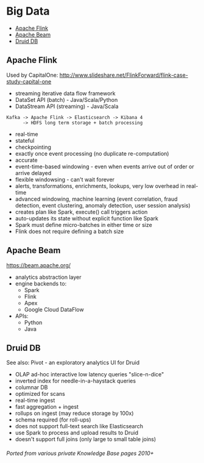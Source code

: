 # Big Data

<!-- INDEX_START -->

- [Apache Flink](#apache-flink)
- [Apache Beam](#apache-beam)
- [Druid DB](#druid-db)

<!-- INDEX_END -->

## Apache Flink

Used by CapitalOne: http://www.slideshare.net/FlinkForward/flink-case-study-capital-one

- streaming iterative data flow framework
- DataSet API    (batch)     - Java/Scala/Python
- DataStream API (streaming) - Java/Scala

```
Kafka -> Apache Flink -> Elasticsearch -> Kibana 4
      -> HDFS long term storage + batch processing
```

- real-time
- stateful
- checkpointing
- exactly once event processing (no duplicate re-computation)
- accurate
- event-time-based windowing - even when events arrive out of order or arrive delayed
- flexible windowsing - can't wait forever
- alerts, transformations, enrichments, lookups, very low overhead in real-time
- advanced windowing, machine learning (event correlation, fraud detection, event clustering, anomaly detection, user session analysis)
- creates plan like Spark, execute() call triggers action
- auto-updates its state without explicit function like Spark
- Spark must define micro-batches in either time or size
- Flink does not require defining a batch size

## Apache Beam

https://beam.apache.org/

- analytics abstraction layer
- engine backends to:
  - Spark
  - Flink
  - Apex
  - Google Cloud DataFlow
- APIs:
  - Python
  - Java

## Druid DB

See also: Pivot - an exploratory analytics UI for Druid

- OLAP ad-hoc interactive low latency queries "slice-n-dice"
- inverted index for needle-in-a-haystack queries
- columnar DB
- optimized for scans
- real-time ingest
- fast aggregation + ingest
- rollups on ingest (may reduce storage by 100x)
- schema required (for roll-ups)
- does not support full-text search like Elasticsearch
- use Spark to process and upload results to Druid
- doesn't support full joins (only large to small table joins)


###### Ported from various private Knowledge Base pages 2010+
